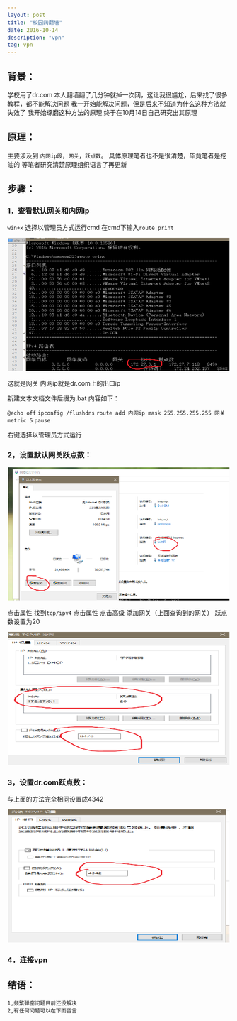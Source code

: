 ```yaml
---
layout: post
title: "校园网翻墙"
date: 2016-10-14 
description: "vpn"
tag: vpn
---
```


## 背景：
学校用了dr.com 本人翻墙翻了几分钟就掉一次网，这让我很尴尬，后来找了很多教程，都不能解决问题
我一开始能解决问题，但是后来不知道为什么这种方法就失效了
我开始琢磨这种方法的原理
终于在10月14日自己研究出其原理

## 原理：
主要涉及到 `内网ip段`，`网关`，`跃点数`。
具体原理笔者也不是很清楚，毕竟笔者是挖油的
等笔者研究清楚原理组织语言了再更新

## 步骤：

### 1，查看默认网关和内网ip
`win+x` 选择以管理员方式运行cmd
在cmd下输入`route print`
<div align="center">
	<img src="/assets/images/vpn1.png" height="300" width="500">  
</div>

这就是网关
内网ip就是dr.com上的出口ip
	
新建文本文档文件后缀为.bat
内容如下：
		
  `@echo off`
  `ipconfig /flushdns`
  `route add 内网ip mask 255.255.255.255 网关 metric 5`
  `pause`
		
右键选择以管理员方式运行

### 2，设置默认网关跃点数：
<div align="center">
	<img src="/assets/images/vpn2.png" height="300" width="500">  
</div>


点击属性  找到`tcp/ipv4`  点击属性 点击高级 添加网关（上面查询到的网关） 跃点数设置为20


<div align="center">
	<img src="/assets/images/vpn3.png" height="300" width="500">  
</div>


### 3，设置dr.com跃点数：
与上面的方法完全相同设置成4342


<div align="center">
	<img src="/assets/images/vpn4.png" height="300" width="500">  
</div>
	

### 4，连接vpn
	

## 结语：
	1,频繁弹窗问题目前还没解决
	2,有任何问题可以在下面留言
